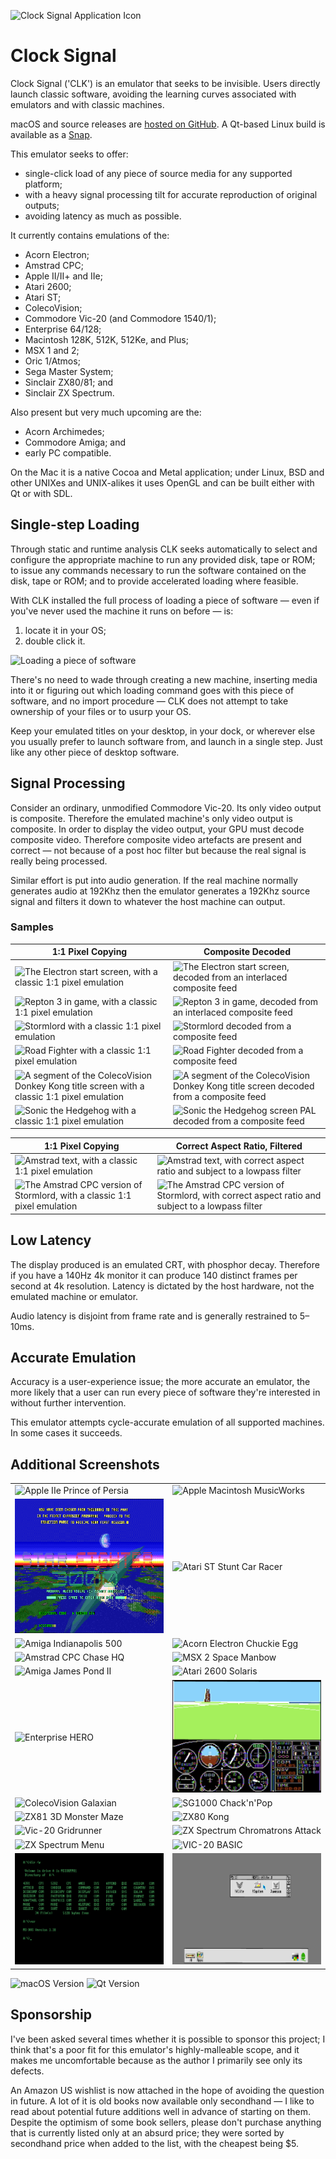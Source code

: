 ![Clock Signal Application Icon](READMEImages/Icon.png)

# Clock Signal

Clock Signal ('CLK') is an emulator that seeks to be invisible. Users directly launch classic software, avoiding the learning curves associated with emulators and with classic machines.

macOS and source releases are [hosted on GitHub](https://github.com/TomHarte/CLK/releases). A Qt-based Linux build is available as a [Snap](https://snapcraft.io/clock-signal). 

This emulator seeks to offer:

* single-click load of any piece of source media for any supported platform;
* with a heavy signal processing tilt for accurate reproduction of original outputs;
* avoiding latency as much as possible.

It currently contains emulations of the:

* Acorn Electron;
* Amstrad CPC;
* Apple II/II+ and IIe;
* Atari 2600;
* Atari ST;
* ColecoVision;
* Commodore Vic-20 (and Commodore 1540/1);
* Enterprise 64/128;
* Macintosh 128K, 512K, 512Ke, and Plus;
* MSX 1 and 2;
* Oric 1/Atmos;
* Sega Master System;
* Sinclair ZX80/81; and
* Sinclair ZX Spectrum.

Also present but very much upcoming are the:

* Acorn Archimedes;
* Commodore Amiga; and
* early PC compatible.

On the Mac it is a native Cocoa and Metal application; under Linux, BSD and other UNIXes and UNIX-alikes it uses OpenGL and can be built either with Qt or with SDL.

## Single-step Loading

Through static and runtime analysis CLK seeks automatically to select and configure the appropriate machine to run any provided disk, tape or ROM; to issue any commands necessary to run the software contained on the disk, tape or ROM; and to provide accelerated loading where feasible.

With CLK installed the full process of loading a piece of software — even if you've never used the machine it runs on before — is:

1. locate it in your OS;
2. double click it.

![Loading a piece of software](READMEImages/JustDoubleClick.gif)

There's no need to wade through creating a new machine, inserting media into it or figuring out which loading command goes with this piece of software, and no import procedure — CLK does not attempt to take ownership of your files or to usurp your OS.

Keep your emulated titles on your desktop, in your dock, or wherever else you usually prefer to launch software from, and launch in a single step. Just like any other piece of desktop software.

## Signal Processing

Consider an ordinary, unmodified Commodore Vic-20. Its only video output is composite. Therefore the emulated machine's only video output is composite. In order to display the video output, your GPU must decode composite video. Therefore composite video artefacts are present and correct — not because of a post hoc filter but because the real signal is really being processed.

Similar effort is put into audio generation. If the real machine normally generates audio at 192Khz then the emulator generates a 192Khz source signal and filters it down to whatever the host machine can output.

### Samples

| 1:1 Pixel Copying | Composite Decoded |
|---|---|
|![The Electron start screen, with a classic 1:1 pixel emulation](READMEImages/NaiveElectron.png)|![The Electron start screen, decoded from an interlaced composite feed](READMEImages/CompositeElectron.png)|
|![Repton 3 in game, with a classic 1:1 pixel emulation](READMEImages/NaiveRepton3.png)|![Repton 3 in game, decoded from an interlaced composite feed](READMEImages/CompositeRepton3.png)|
|![Stormlord with a classic 1:1 pixel emulation](READMEImages/NaiveStormlord.png)|![Stormlord decoded from a composite feed](READMEImages/CompositeStormlord.png)|
|![Road Fighter with a classic 1:1 pixel emulation](READMEImages/NaiveRoadFighter.png)|![Road Fighter decoded from a composite feed](READMEImages/CompositeRoadFighter.png)|
|![A segment of the ColecoVision Donkey Kong title screen with a classic 1:1 pixel emulation](READMEImages/NaivePresentsDonkeyKong.png)|![A segment of the ColecoVision Donkey Kong title screen decoded from a composite feed](READMEImages/CompositePresentsDonkeyKong.png)|
|![Sonic the Hedgehog with a classic 1:1 pixel emulation](READMEImages/NaiveSonic.jpeg)|![Sonic the Hedgehog screen PAL decoded from a composite feed](READMEImages/CompositeSonic.png)|

| 1:1 Pixel Copying | Correct Aspect Ratio, Filtered |
|---|---|
|![Amstrad text, with a classic 1:1 pixel emulation](READMEImages/NaiveCPC.png)|![Amstrad text, with correct aspect ratio and subject to a lowpass filter](READMEImages/FilteredCPC.png)|
|![The Amstrad CPC version of Stormlord, with a classic 1:1 pixel emulation](READMEImages/NaiveCPCStormlord.png)|![The Amstrad CPC version of Stormlord, with correct aspect ratio and subject to a lowpass filter](READMEImages/CPCStormlord.png)|

## Low Latency

The display produced is an emulated CRT, with phosphor decay. Therefore if you have a 140Hz 4k monitor it can produce 140 distinct frames per second at 4k resolution. Latency is dictated by the host hardware, not the emulated machine or emulator.

Audio latency is disjoint from frame rate and is generally restrained to 5–10ms.

## Accurate Emulation

Accuracy is a user-experience issue; the more accurate an emulator, the more likely that a user can run every piece of software they're interested in without further intervention.

This emulator attempts cycle-accurate emulation of all supported machines. In some cases it succeeds.

## Additional Screenshots
| | |
|---|---|
|![Apple IIe Prince of Persia](READMEImages/AppleIIPrinceOfPersia.png) | ![Apple Macintosh MusicWorks](READMEImages/MusicWorks.png)
|![Archimedes Star Fighter 3000](READMEImages/StarFighter3000.png) | ![Atari ST Stunt Car Racer](READMEImages/STStuntCarRacer.png)
|![Amiga Indianapolis 500](READMEImages/AmigaIndy500.png) | ![Acorn Electron Chuckie Egg](READMEImages/ElectronChuckieEgg.png)
|![Amstrad CPC Chase HQ](READMEImages/CPCChaseHQ.png) | ![MSX 2 Space Manbow](READMEImages/MSX2SpaceManbow.png)
|![Amiga James Pond II](READMEImages/AmigaJamesPondII.png) | ![Atari 2600 Solaris](READMEImages/Atari2600Solaris.png)
|![Enterprise HERO](READMEImages/EnterpriseHERO.png) | ![Microsoft Flight Simulator](READMEImages/PCFlightSimulator.png)
|![ColecoVision Galaxian](READMEImages/ColecoVisionGalaxian.png) | ![SG1000 Chack'n'Pop](READMEImages/SGChackNPop.png)
|![ZX81 3D Monster Maze](READMEImages/ZX81MonsterMaze.png) | ![ZX80 Kong](READMEImages/ZX80Kong.png)
|![Vic-20 Gridrunner](READMEImages/Vic20Gridrunner.png) | ![ZX Spectrum Chromatrons Attack](READMEImages/ZXSpectrumChromatronsAttack.png)
|![ZX Spectrum Menu](READMEImages/ZXSpectrumMenu.png) | ![VIC-20 BASIC](READMEImages/Vic20BASIC.png)
|![MS-DOS Prompt](READMEImages/MSDOSPrompt.png) | ![RISC OS](READMEImages/RISCOS.png)

![macOS Version](READMEImages/MultipleSystems.png)
![Qt Version](READMEImages/MultipleSystems-Ubuntu.png)

## Sponsorship

I've been asked several times whether it is possible to sponsor this project; I think that's a poor fit for this emulator's highly-malleable scope, and it makes me uncomfortable because as the author I primarily see only its defects.

An Amazon US wishlist is now attached in the hope of avoiding the question in future. A lot of it is old books now available only secondhand — I like to read about potential future additions well in advance of starting on them. Despite the optimism of some book sellers, please don't purchase anything that is currently listed only at an absurd price; they were sorted by secondhand price when added to the list, with the cheapest being $5.
